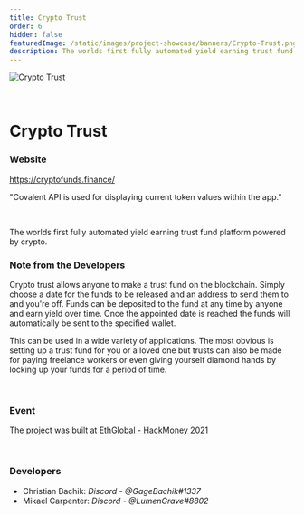 ```yaml
---
title: Crypto Trust
order: 6
hidden: false
featuredImage: /static/images/project-showcase/banners/Crypto-Trust.png
description: The worlds first fully automated yield earning trust fund platform powered by crypto. 
---
```


![Crypto Trust](/static/images/project-showcase/banners/Crypto-Trust.png)

&nbsp;

# Crypto Trust

### Website

https://cryptofunds.finance/

<Aside>

"Covalent API is used for displaying current token values within the app."

</Aside>

&nbsp;

The worlds first fully automated yield earning trust fund platform powered by crypto.


### Note from the Developers

Crypto trust allows anyone to make a trust fund on the blockchain. Simply choose a date for the funds to be released and an address to send them to and you're off. Funds can be deposited to the fund at any time by anyone and earn yield over time. Once the appointed date is reached the funds will automatically be sent to the specified wallet.

This can be used in a wide variety of applications. The most obvious is setting up a trust fund for you or a loved one but trusts can also be made for paying freelance workers or even giving yourself diamond hands by locking up your funds for a period of time.	

&nbsp;

### Event

The project was built at [EthGlobal - HackMoney 2021](https://www.covalenthq.com/blog/ethglobal-hackmoney-winners/)

&nbsp;

### Developers

- Christian Bachik: _Discord - @GageBachik#1337_
- Mikael Carpenter: _Discord - @LumenGrave#8802_
